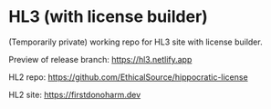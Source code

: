 # HL3 (with license builder)

(Temporarily private) working repo for HL3 site with license builder.

Preview of release branch: https://hl3.netlify.app

HL2 repo: https://github.com/EthicalSource/hippocratic-license

HL2 site: https://firstdonoharm.dev
